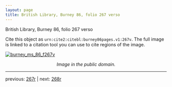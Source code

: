 ```yaml
---
layout: page
title: British Library, Burney 86, folio 267 verso
---
```


British Library, Burney 86, folio 267 verso

Cite this object as `urn:cite2:citebl:burney86pages.v1:267v`.  The full image is linked to a citation tool you can use to cite regions of the image.

[![burney_ms_86_f267v](http://www.homermultitext.org/iipsrv?IIIF=/project/homer/pyramidal/deepzoom/citebl/burney86imgs/v1/burney_ms_86_f267v.tif/full/800,/0/default.jpg)](http://www.homermultitext.org/ict2/?urn=urn:cite2:citebl:burney86imgs.v1:burney_ms_86_f267v) 

<p style="text-align: center; font-style: italic;">Image in the public domain.</p>

---

previous: [267r](../267r/) | next: [268r](../268r/)